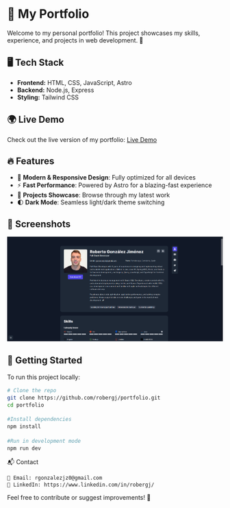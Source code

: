 # 🌟 My Portfolio  

Welcome to my personal portfolio! This project showcases my skills, experience, and projects in web development. 🚀  

## 🖥️ Tech Stack  

- **Frontend:** HTML, CSS, JavaScript, Astro  
- **Backend:** Node.js, Express  
- **Styling:** Tailwind CSS

## 🌍 Live Demo  

Check out the live version of my portfolio: [Live Demo](https://robergj.netlify.app/)  

## 🔥 Features  

- 🎨 **Modern & Responsive Design**: Fully optimized for all devices  
- ⚡ **Fast Performance**: Powered by Astro for a blazing-fast experience  
- 📂 **Projects Showcase**: Browse through my latest work  
- 🌓 **Dark Mode**: Seamless light/dark theme switching  

## 📸 Screenshots  

![Portfolio Screenshot](public/screenshot.png) 

## 🚀 Getting Started  

To run this project locally:  

```sh
# Clone the repo
git clone https://github.com/robergj/portfolio.git  
cd portfolio

#Install dependencies
npm install

#Run in development mode
npm run dev
``` 

📬 Contact

    📧 Email: rgonzalezjz0@gmail.com
    💼 LinkedIn: https://www.linkedin.com/in/robergj/

Feel free to contribute or suggest improvements! 🚀
